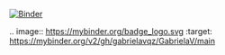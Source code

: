
[![Binder](https://mybinder.org/badge_logo.svg)](https://mybinder.org/v2/gh/gabrielavqz/GabrielaV/main)

.. image:: https://mybinder.org/badge_logo.svg
 :target: https://mybinder.org/v2/gh/gabrielavqz/GabrielaV/main
